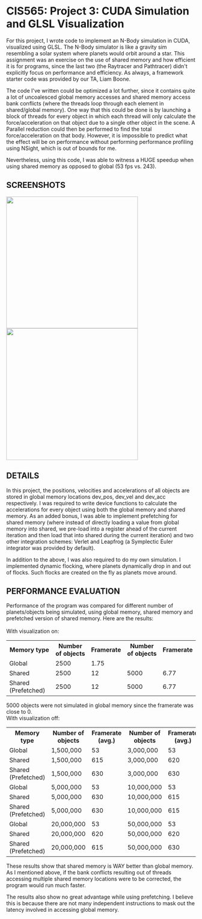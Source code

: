 CIS565: Project 3: CUDA Simulation and GLSL Visualization
===

For this project, I wrote code to implement an N-Body simulation in CUDA, visualized using GLSL. The N-Body simulator 
is like a gravity sim resembling a solar system where planets would orbit around a star. This assignment was an exercise 
on the use of shared memory and how efficient it is for programs, since the last two (the Raytracer and Pathtracer) 
didn't explicitly focus on performance and efficiency. As always, a framework starter code was provided by our TA, 
Liam Boone.

The code I've written could be optimized a lot further, since it contains quite a lot of uncoalesced global memory 
accesses and shared memory access bank conflicts (where the threads loop through each element in shared/global memory). 
One way that this could be done is by launching a block of threads for every object in which each thread will only calculate 
the force/acceleration on that object due to a single other object in the scene. A Parallel reduction could then be 
performed to find the total force/acceleration on that body. However, it is impossible to predict what the effect will be 
on performance without performing performance profiling using NSight, which is out of bounds for me.

Nevertheless, using this code, I was able to witness a HUGE speedup when using shared memory as opposed to global (53 fps vs. 243).

SCREENSHOTS
-----------
<img src="https://raw.github.com/rohith10/Project3-Simulation/master/screenshots/flock.png" height="350" width="350"/><br />
<img src="https://raw.github.com/rohith10/Project3-Simulation/master/screenshots/gravsim.png" height="350" width="350"/><br />

DETAILS
-------
In this project, the positions, velocities and accelerations of all objects are stored in global memory locations 
dev_pos, 
dev_vel 
and dev_acc respectively. I was required to write device functions to calculate the accelerations for every object using 
both the global memory and shared memory. As an added bonus, I was able to implement prefetching for shared memory (where 
instead of directly loading a value from global memory into shared, we pre-load into a register ahead of the current 
iteration and then load that into shared during the current iteration) and two other integration schemes: Verlet and 
Leapfrog (a Symplectic Euler integrator was provided by default). 

In addition to the above, I was also required to do my own simulation. I implemented dynamic flocking, where planets 
dynamically drop in and out of flocks. Such flocks are created on the fly as planets move around. 


PERFORMANCE EVALUATION
----------------------
Performance of the program was compared for different number of planets/objects being simulated, using global memory, shared 
memory and prefetched version of shared memory. Here are the results:<br />
<br />
With visualization on:

<table>
<tr>
  <th>Memory type</th>
  <th>Number of objects</th>       
  <th>Framerate</th>
  <th>Number of objects</th>       
  <th>Framerate</th>
</tr>
<tr>
  <td>Global</td>              
  <td>2500</td>
  <td>1.75</td>
  <td></td>
  <td></td>
</tr>
<tr>
  <td>Shared</td>              
  <td>2500 </td>                   
  <td>12</td>
  <td>5000</td>
  <td>6.77 </td>
</tr>
<tr>
  <td>Shared (Prefetched)</td> 
  <td>2500</td>                    
  <td>12</td>
  <td>5000</td>
  <td>6.77</td>
</tr>
</table>

5000 objects were not simulated in global memory since the framerate was close to 0.
<br />
With visualization off:

<table>
<tr>
  <th>Memory type</th>
  <th>Number of objects</th>       
  <th>Framerate (avg.)</th>
  <th>Number of objects</th>       
  <th>Framerate (avg.)</th>  
</tr>
<tr>
  <td>Global</td>
  <td>1,500,000</td>
  <td>53</td>
  <td>3,000,000</td>
  <td>53</td>
</tr>
<tr>
  <td>Shared</td>
  <td>1,500,000</td>
  <td>615</td>
  <td>3,000,000</td>
  <td>620</td>
</tr>
<tr>
  <td>Shared (Prefetched)</td>
  <td>1,500,000</td>
  <td>630</td>
  <td>3,000,000</td>
  <td>630</td>
</tr>
<tr>
  <td>Global</td>
  <td>5,000,000</td>
  <td>53</td>
  <td>10,000,000</td>
  <td>53</td>
</tr>
<tr>
  <td>Shared</td>
  <td>5,000,000</td>
  <td>630</td>
  <td>10,000,000</td>
  <td>615</td>
</tr>
<tr>
  <td>Shared (Prefetched)</td>
  <td>5,000,000</td>
  <td>630</td>
  <td>10,000,000</td>
  <td>615</td>
</tr>
<tr>
  <td>Global</td>
  <td>20,000,000</td>
  <td>53</td>
  <td>50,000,000</td>
  <td>53</td>
</tr>
<tr>
  <td>Shared</td>
  <td>20,000,000</td>
  <td>620</td>
  <td>50,000,000</td>
  <td>620</td>
</tr>
<tr>
  <td>Shared (Prefetched)</td>
  <td>20,000,000</td>
  <td>615</td>
  <td>50,000,000</td>
  <td>630</td>
</tr>
</table>

These results show that shared memory is WAY better than global memory. As I mentioned above, if the bank conflicts 
resulting out of threads accessing multiple shared memory locations were to be corrected, the program would run much faster.

The results also show no great advantage while using prefetching. I believe this is because there are not many independent 
instructions to mask out the latency involved in accessing global memory. 
